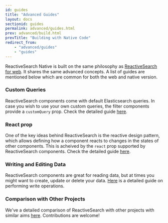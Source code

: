 ```yaml
---
id: guides
title: "Advanced Guides"
layout: docs
sectionid: guides
permalink: advanced/guides.html
prev: advanced/build.html
prevTitle: "Building with Native Code"
redirect_from:
    - "advanced/guides"
    - "guides"
---
```


ReactiveSearch Native is built on the same philosophy as [ReactiveSearch for web](https://opensource.appbase.io/reactive-manual/). It shares the same advanced concepts. A list of guides are mentioned below which are common for both the web and native version.

### Custom Queries

ReactiveSearch components come with default Elasticsearch queries. In case you wish to use your own custom queries, the filter components provide a `customQuery` prop. Check the detailed guide [here](https://opensource.appbase.io/reactive-manual/advanced/customquery.html).

### React prop

One of the key ideas behind ReactiveSearch is the reactive design pattern, which allows defining how a component reacts to changes in the states of other components. This is acheived by the `react` prop supported by ReactiveSearch components. Check the detailed guide [here](https://opensource.appbase.io/reactive-manual/advanced/react.html).

### Writing and Editing Data

ReactiveSearch components are great for reading data, but at times you might want to create, update or delete your data. [Here](https://opensource.appbase.io/reactive-manual/advanced/writingdata.html) is a detailed guide on performing write operations.

### Comparison with Other Projects

We've a detailed comparison of ReactiveSearch with other projects with similar aims [here](https://opensource.appbase.io/reactive-manual/advanced/comparison.html). Contributions are welcome!
